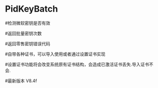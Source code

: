# PidKeyBatch

#检测微软密钥是否有效

#返回批量密钥次数

#返回零售密钥错误代码

#自带各种证书，可以导入使用或者通过设置证书实现

#设置证书功能将会改变系统原有证书结构，会造成已激活证书丢失.导入证书不会.

#最新版本 V8.4f
